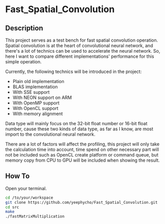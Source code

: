 # Fast_Spatial_Convolution

## Description
This project serves as a test bench for fast spatial convolution operation. Spatial convolution is at the heart of convolutional neural network, and there's a lot of technics can be used to accelerate the neural network.
So, here I want to compare different implementations' performance for this simple operation.

Currently, the following technics will be introduced in the project:

- Plain old implementation
- BLAS implementation
- With SSE support
- With NEON support on ARM
- With OpenMP support
- With OpenCL support
- With memory alignment


Data type will mainly focus on the 32-bit float number or 16-bit float number, cause these two kinds of data type, as far as I know, are most import to the convolutional neural network.

There are a lot of factors will affect the profiling, this project will only take the calculation time into account, time spend on other necessary part will not be included such as OpenCL create platform or command queue, but memory copy from CPU to GPU will be included when showing the result.

## How To
Open your terminal.
``` bash
cd /to/your/workspace
git clone https://github.com/yeephycho/Fast_Spatial_Convolution.git
cd src
make
./fastMatrixMultiplication
```
